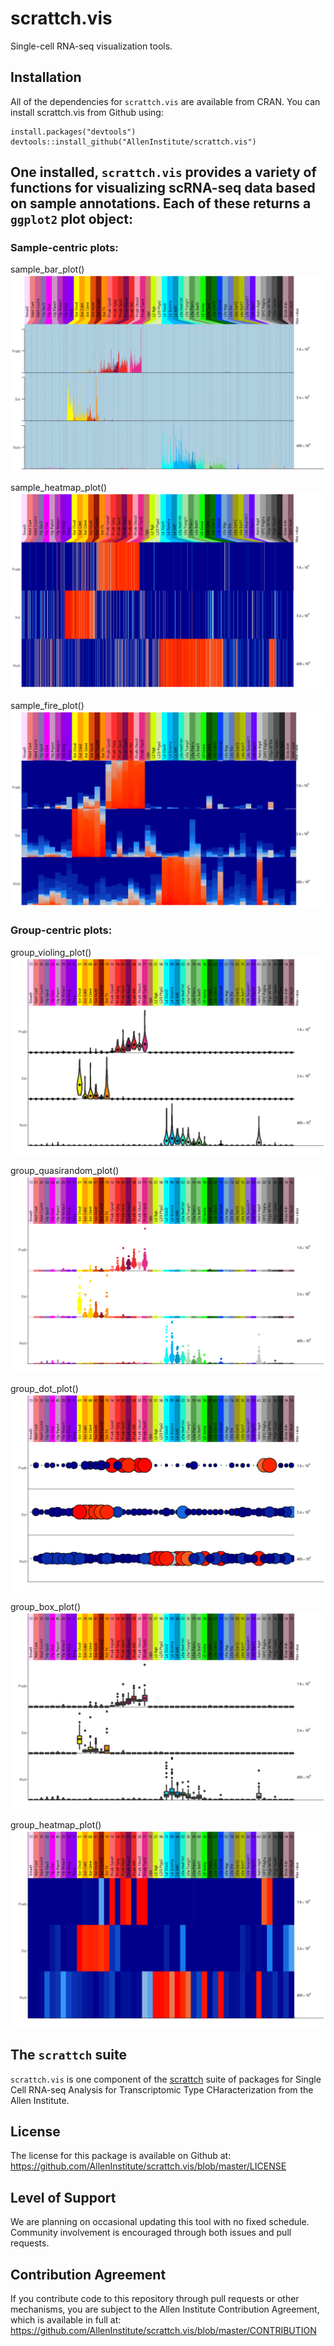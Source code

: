 # scrattch.vis

Single-cell RNA-seq visualization tools.  

## Installation

All of the dependencies for `scrattch.vis` are available from CRAN. You can install scrattch.vis from Github using:

```
install.packages("devtools")
devtools::install_github("AllenInstitute/scrattch.vis")
```

## One installed, `scrattch.vis` provides a variety of functions for visualizing scRNA-seq data based on sample annotations. Each of these returns a `ggplot2` plot object:

### Sample-centric plots:

sample_bar_plot()  
![](https://raw.githubusercontent.com/AllenInstitute/scrattch.vis/master/man/figures/sample_bar_plot.png?token=AGjL0pLo4IoF0cbEZx7s3rc4hvEFtLOoks5bZ9YXwA%3D%3D)  

sample_heatmap_plot()  
![](https://raw.githubusercontent.com/AllenInstitute/scrattch.vis/master/man/figures/sample_heatmap_plot.png?token=AGjL0pLo4IoF0cbEZx7s3rc4hvEFtLOoks5bZ9YXwA%3D%3D)  

sample_fire_plot()  
![](https://raw.githubusercontent.com/AllenInstitute/scrattch.vis/master/man/figures/sample_fire_plot.png?token=AGjL0pLo4IoF0cbEZx7s3rc4hvEFtLOoks5bZ9YXwA%3D%3D)

### Group-centric plots:

group_violing_plot()
![](https://raw.githubusercontent.com/AllenInstitute/scrattch.vis/master/man/figures/group_violin_plot.png?token=AGjL0pLo4IoF0cbEZx7s3rc4hvEFtLOoks5bZ9YXwA%3D%3D)  

group_quasirandom_plot()
![](https://raw.githubusercontent.com/AllenInstitute/scrattch.vis/master/man/figures/group_quasirandom_plot.png?token=AGjL0pLo4IoF0cbEZx7s3rc4hvEFtLOoks5bZ9YXwA%3D%3D)  

group_dot_plot()
![](https://raw.githubusercontent.com/AllenInstitute/scrattch.vis/master/man/figures/group_dot_plot.png?token=AGjL0pLo4IoF0cbEZx7s3rc4hvEFtLOoks5bZ9YXwA%3D%3D)  

group_box_plot()
![](https://raw.githubusercontent.com/AllenInstitute/scrattch.vis/master/man/figures/group_box_plot.png?token=AGjL0pLo4IoF0cbEZx7s3rc4hvEFtLOoks5bZ9YXwA%3D%3D)  

group_heatmap_plot()
![](https://raw.githubusercontent.com/AllenInstitute/scrattch.vis/master/man/figures/group_heatmap_plot.png?token=AGjL0pLo4IoF0cbEZx7s3rc4hvEFtLOoks5bZ9YXwA%3D%3D)  

## The `scrattch` suite

`scrattch.vis` is one component of the [scrattch](https://github.com/AllenInstitute/scrattch/) suite of packages for Single Cell RNA-seq Analysis for Transcriptomic Type CHaracterization from the Allen Institute.

## License

The license for this package is available on Github at: https://github.com/AllenInstitute/scrattch.vis/blob/master/LICENSE

## Level of Support

We are planning on occasional updating this tool with no fixed schedule. Community involvement is encouraged through both issues and pull requests.

## Contribution Agreement

If you contribute code to this repository through pull requests or other mechanisms, you are subject to the Allen Institute Contribution Agreement, which is available in full at: https://github.com/AllenInstitute/scrattch.vis/blob/master/CONTRIBUTION